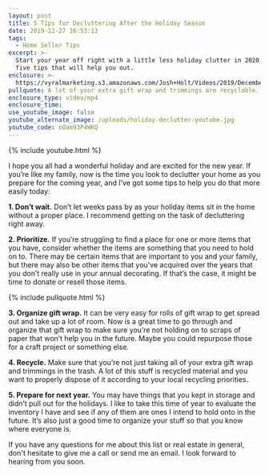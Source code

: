 ```yaml
---
layout: post
title: 5 Tips for Decluttering After the Holiday Season
date: 2019-12-27 16:53:13
tags:
  - Home Seller Tips
excerpt: >-
  Start your year off right with a little less holiday clutter in 2020. Here are
  five tips that will help you out.
enclosure: >-
  https://vyralmarketing.s3.amazonaws.com/Josh+Holt/Videos/2019/December/5+Tips+for+Decluttering+After+the+Holiday+Season.mp4
pullquote: A lot of your extra gift wrap and trimmings are recyclable.
enclosure_type: video/mp4
enclosure_time:
use_youtube_image: false
youtube_alternate_image: /uploads/holiday-declutter-youtube.jpg
youtube_code: oOam93P4WKQ
---
```


{% include youtube.html %}

I hope you all had a wonderful holiday and are excited for the new year. If you’re like my family, now is the time you look to declutter your home as you prepare for the coming year, and I’ve got some tips to help you do that more easily today:

**1\. Don’t wait.** Don’t let weeks pass by as your holiday items sit in the home without a proper place. I recommend getting on the task of decluttering right away.

**2\. Prioritize.** If you’re struggling to find a place for one or more items that you have, consider whether the items are something that you need to hold on to. There may be certain items that are important to you and your family, but there may also be other items that you’ve acquired over the years that you don’t really use in your annual decorating. If that’s the case, it might be time to donate or resell those items.

{% include pullquote.html %}

**3\. Organize gift wrap.** It can be very easy for rolls of gift wrap to get spread out and take up a lot of room. Now is a great time to go through and organize that gift wrap to make sure you’re not holding on to scraps of paper that won’t help you in the future. Maybe you could repurpose those for a craft project or something else.

**4\. Recycle.** Make sure that you’re not just taking all of your extra gift wrap and trimmings in the trash. A lot of this stuff is recycled material and you want to properly dispose of it according to your local recycling priorities.

**5\. Prepare for next year.** You may have things that you kept in storage and didn’t pull out for the holidays. I like to take this time of year to evaluate the inventory I have and see if any of them are ones I intend to hold onto in the future. It’s also just a good time to organize your stuff so that you know where everyone is.&nbsp;

If you have any questions for me about this list or real estate in general, don't hesitate to give me a call or send me an email. I look forward to hearing from you soon.